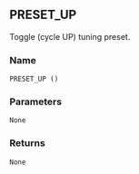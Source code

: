 ## PRESET\_UP

Toggle (cycle UP) tuning preset.


### Name

`PRESET_UP ()`


### Parameters

`None`


### Returns

`None`